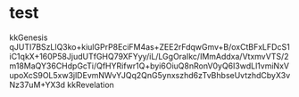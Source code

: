 # test
kkGenesis   qJUTI7BSzLlQ3ko+kiulGPrP8EciFM4as+ZEE2rFdqwGmv+B/oxCtBFxLFDcS1iC1qkX+160P58JjudUTfGHQ79XFYyy/iL/LGgOraIkc/IMmAddxa/VtxmvVTS/2m18MaQY36CHdpGcTi/QfHYRifwr1Q+byi6OiuQ8nRonV0yQ6I3wdLl1vmiNxVupoXcS9OL5xw3jlDEvmNWvYJQq2QnG5ynxszhd6zTvBhbseUvtzhdCbyX3vNz37uM+YX3d  kkRevelation
